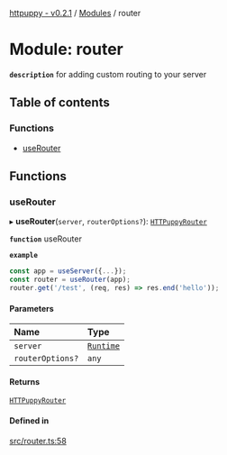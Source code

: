 [httpuppy - v0.2.1](../README.md) / [Modules](../modules.md) / router

# Module: router

**`description`** for adding custom routing to your server

## Table of contents

### Functions

- [useRouter](router.md#userouter)

## Functions

### useRouter

▸ **useRouter**(`server`, `routerOptions?`): [`HTTPuppyRouter`](../interfaces/types_server.HTTPuppyRouter.md)

**`function`** useRouter

**`example`**
```javascript
const app = useServer({...});
const router = useRouter(app);
router.get('/test', (req, res) => res.end('hello'));
```

#### Parameters

| Name | Type |
| :------ | :------ |
| `server` | [`Runtime`](../interfaces/types_server.Runtime.md) |
| `routerOptions?` | `any` |

#### Returns

[`HTTPuppyRouter`](../interfaces/types_server.HTTPuppyRouter.md)

#### Defined in

[src/router.ts:58](https://github.com/abschill/httpuppy/blob/74b7f27/src/router.ts#L58)
